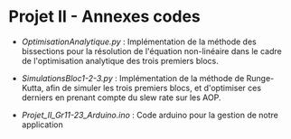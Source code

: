 # Projet II - Annexes codes

* *OptimisationAnalytique.py* : Implémentation de la méthode des bissections pour la résolution de l'équation non-linéaire dans le cadre de l'optimisation analytique des trois premiers blocs.

* *SimulationsBloc1-2-3.py* : Implémentation de la méthode de Runge-Kutta, afin de simuler les trois premiers blocs, et d'optimiser ces derniers en prenant compte du slew rate sur les AOP.

* *Projet_II_Gr11-23_Arduino.ino* : Code arduino pour la gestion de notre application
